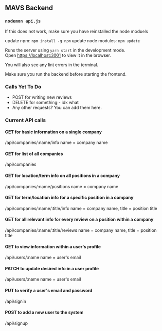 ## MAVS Backend

### `nodemon api.js`

If this does not work, make sure you have reinstalled the node moduels 

update npm: `npm install -g npm`
update node modules: `npm update`

Runs the server using `yarn start` in the development mode.<br />
Open [https://localhost:3001](https://localhost:3001) to view it in the browser.

You will also see any lint errors in the terminal.

Make sure you run the backend before starting the frontend.

### Calls Yet To Do
* POST for writing new reviews
* DELETE for something - idk what
* Any other requests? You can add them here.

### Current API calls
#### GET for basic information on a single company
 /api/companies/:name/info
 name = company name
#### GET for list of all companies
 /api/companies
#### GET for location/term info on all positions in a company
 /api/companies/:name/positions
 name = company name
#### GET for term/location info for a specific position in a company
 /api/companies/:name/:title/info
 name = company name, title = position title
#### GET for all relevant info for every review on a position within a company
 /api/companies/:name/:title/reviews
 name = company name, title = position title
#### GET to view information within a user's profile
 /api/users/:name
 name = user's email
#### PATCH to update desired info in a user profile
 /api/users/:name
 name = user's email
#### PUT to verify a user's email and password
 /api/signin
#### POST to add a new user to the system
 /api/signup

